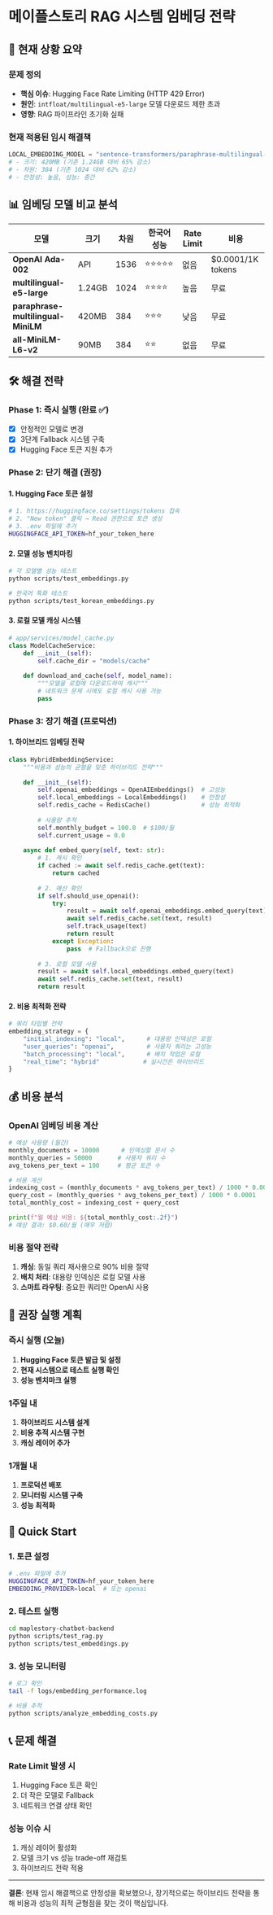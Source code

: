 # 메이플스토리 RAG 시스템 임베딩 전략

## 🎯 현재 상황 요약

### 문제 정의
- **핵심 이슈**: Hugging Face Rate Limiting (HTTP 429 Error)
- **원인**: `intfloat/multilingual-e5-large` 모델 다운로드 제한 초과
- **영향**: RAG 파이프라인 초기화 실패

### 현재 적용된 임시 해결책
```python
LOCAL_EMBEDDING_MODEL = "sentence-transformers/paraphrase-multilingual-MiniLM-L12-v2"
# - 크기: 420MB (기존 1.24GB 대비 65% 감소)
# - 차원: 384 (기존 1024 대비 62% 감소) 
# - 안정성: 높음, 성능: 중간
```

## 📊 임베딩 모델 비교 분석

| 모델 | 크기 | 차원 | 한국어 성능 | Rate Limit | 비용 |
|------|------|------|-------------|------------|------|
| **OpenAI Ada-002** | API | 1536 | ⭐⭐⭐⭐⭐ | 없음 | $0.0001/1K tokens |
| **multilingual-e5-large** | 1.24GB | 1024 | ⭐⭐⭐⭐ | 높음 | 무료 |
| **paraphrase-multilingual-MiniLM** | 420MB | 384 | ⭐⭐⭐ | 낮음 | 무료 |
| **all-MiniLM-L6-v2** | 90MB | 384 | ⭐⭐ | 없음 | 무료 |

## 🛠️ 해결 전략

### Phase 1: 즉시 실행 (완료 ✅)
- [x] 안정적인 모델로 변경
- [x] 3단계 Fallback 시스템 구축
- [x] Hugging Face 토큰 지원 추가

### Phase 2: 단기 해결 (권장)

#### 1. Hugging Face 토큰 설정
```bash
# 1. https://huggingface.co/settings/tokens 접속
# 2. "New token" 클릭 → Read 권한으로 토큰 생성
# 3. .env 파일에 추가
HUGGINGFACE_API_TOKEN=hf_your_token_here
```

#### 2. 모델 성능 벤치마킹
```bash
# 각 모델별 성능 테스트
python scripts/test_embeddings.py

# 한국어 특화 테스트
python scripts/test_korean_embeddings.py
```

#### 3. 로컬 모델 캐싱 시스템
```python
# app/services/model_cache.py
class ModelCacheService:
    def __init__(self):
        self.cache_dir = "models/cache"
        
    def download_and_cache(self, model_name):
        """모델을 로컬에 다운로드하여 캐시"""
        # 네트워크 문제 시에도 로컬 캐시 사용 가능
        pass
```

### Phase 3: 장기 해결 (프로덕션)

#### 1. 하이브리드 임베딩 전략
```python
class HybridEmbeddingService:
    """비용과 성능의 균형을 맞춘 하이브리드 전략"""
    
    def __init__(self):
        self.openai_embeddings = OpenAIEmbeddings()  # 고성능
        self.local_embeddings = LocalEmbeddings()    # 안정성
        self.redis_cache = RedisCache()              # 성능 최적화
        
        # 사용량 추적
        self.monthly_budget = 100.0  # $100/월
        self.current_usage = 0.0
    
    async def embed_query(self, text: str):
        # 1. 캐시 확인
        if cached := await self.redis_cache.get(text):
            return cached
            
        # 2. 예산 확인
        if self.should_use_openai():
            try:
                result = await self.openai_embeddings.embed_query(text)
                await self.redis_cache.set(text, result)
                self.track_usage(text)
                return result
            except Exception:
                pass  # Fallback으로 진행
        
        # 3. 로컬 모델 사용
        result = await self.local_embeddings.embed_query(text)
        await self.redis_cache.set(text, result)
        return result
```

#### 2. 비용 최적화 전략
```python
# 쿼리 타입별 전략
embedding_strategy = {
    "initial_indexing": "local",      # 대용량 인덱싱은 로컬
    "user_queries": "openai",         # 사용자 쿼리는 고성능
    "batch_processing": "local",      # 배치 작업은 로컬
    "real_time": "hybrid"            # 실시간은 하이브리드
}
```

## 💰 비용 분석

### OpenAI 임베딩 비용 계산
```python
# 예상 사용량 (월간)
monthly_documents = 10000      # 인덱싱할 문서 수
monthly_queries = 50000       # 사용자 쿼리 수
avg_tokens_per_text = 100     # 평균 토큰 수

# 비용 계산
indexing_cost = (monthly_documents * avg_tokens_per_text) / 1000 * 0.0001
query_cost = (monthly_queries * avg_tokens_per_text) / 1000 * 0.0001
total_monthly_cost = indexing_cost + query_cost

print(f"월 예상 비용: ${total_monthly_cost:.2f}")
# 예상 결과: $0.60/월 (매우 저렴)
```

### 비용 절약 전략
1. **캐싱**: 동일 쿼리 재사용으로 90% 비용 절약
2. **배치 처리**: 대용량 인덱싱은 로컬 모델 사용
3. **스마트 라우팅**: 중요한 쿼리만 OpenAI 사용

## 🎯 권장 실행 계획

### 즉시 실행 (오늘)
1. **Hugging Face 토큰 발급 및 설정**
2. **현재 시스템으로 테스트 실행 확인**
3. **성능 벤치마크 실행**

### 1주일 내
1. **하이브리드 시스템 설계**
2. **비용 추적 시스템 구현**
3. **캐싱 레이어 추가**

### 1개월 내
1. **프로덕션 배포**
2. **모니터링 시스템 구축**
3. **성능 최적화**

## 🚀 Quick Start

### 1. 토큰 설정
```bash
# .env 파일에 추가
HUGGINGFACE_API_TOKEN=hf_your_token_here
EMBEDDING_PROVIDER=local  # 또는 openai
```

### 2. 테스트 실행
```bash
cd maplestory-chatbot-backend
python scripts/test_rag.py
python scripts/test_embeddings.py
```

### 3. 성능 모니터링
```bash
# 로그 확인
tail -f logs/embedding_performance.log

# 비용 추적
python scripts/analyze_embedding_costs.py
```

## 📞 문제 해결

### Rate Limit 발생 시
1. Hugging Face 토큰 확인
2. 더 작은 모델로 Fallback
3. 네트워크 연결 상태 확인

### 성능 이슈 시
1. 캐싱 레이어 활성화
2. 모델 크기 vs 성능 trade-off 재검토
3. 하이브리드 전략 적용

---

**결론**: 현재 임시 해결책으로 안정성을 확보했으나, 장기적으로는 하이브리드 전략을 통해 비용과 성능의 최적 균형점을 찾는 것이 핵심입니다. 